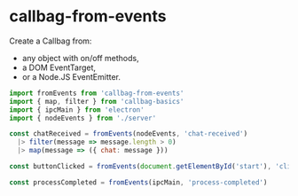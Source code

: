 
# callbag-from-events

Create a Callbag from:

- any object with on/off methods,
- a DOM EventTarget,
- or a Node.JS EventEmitter.

```javascript
import fromEvents from 'callbag-from-events'
import { map, filter } from 'callbag-basics'
import { ipcMain } from 'electron'
import { nodeEvents } from './server'

const chatReceived = fromEvents(nodeEvents, 'chat-received')
  |> filter(message => message.length > 0)
  |> map(message => ({ chat: message }))

const buttonClicked = fromEvents(document.getElementById('start'), 'click')

const processCompleted = fromEvents(ipcMain, 'process-completed')
```